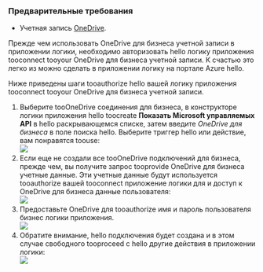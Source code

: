 ### <a name="prerequisites"></a>Предварительные требования
* Учетная запись [OneDrive](http://OneDrive.com). 

Прежде чем использовать OneDrive для бизнеса учетной записи в приложении логики, необходимо авторизовать hello логику приложения tooconnect tooyour OneDrive для бизнеса учетной записи. К счастью это легко из можно сделать в приложении логику на портале Azure hello. 

Ниже приведены шаги tooauthorize hello вашей логику приложения tooconnect tooyour OneDrive для бизнеса учетной записи.

1. Выберите tooOneDrive соединения для бизнеса, в конструкторе логики приложения hello toocreate **Показать Microsoft управляемых API** в hello раскрывающемся списке, затем введите *OneDrive для бизнеса* в поле поиска hello. Выберите триггер hello или действие, вам понравятся toouse:  
   ![](./media/connectors-create-api-onedriveforbusiness/onedriveforbusiness-1.png)
2. Если еще не создали все tooOneDrive подключений для бизнеса, прежде чем, вы получите запрос tooprovide OneDrive для бизнеса учетные данные. Эти учетные данные будут используется tooauthorize вашей tooconnect приложение логики для и доступ к OneDrive для бизнеса данные пользователя:  
   ![](./media/connectors-create-api-onedriveforbusiness/onedriveforbusiness-2.png)
3. Предоставьте OneDrive для tooauthorize имя и пароль пользователя бизнес логики приложения.  
   ![](./media/connectors-create-api-onedriveforbusiness/onedriveforbusiness-3.png)   
4. Обратите внимание, hello подключения будет создана и в этом случае свободного tooproceed с hello другие действия в приложении логики:  
   ![](./media/connectors-create-api-onedriveforbusiness/onedriveforbusiness-4.png)   

